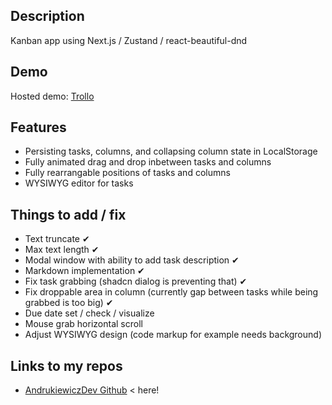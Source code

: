 ## Description

Kanban app using Next.js / Zustand / react-beautiful-dnd

## Demo

Hosted demo: [Trollo](https://trollo-self.vercel.app/)

## Features

- Persisting tasks, columns, and collapsing column state in LocalStorage
- Fully animated drag and drop inbetween tasks and columns
- Fully rearrangable positions of tasks and columns
- WYSIWYG editor for tasks

## Things to add / fix

- Text truncate ✔
- Max text length ✔
- Modal window with ability to add task description ✔
- Markdown implementation ✔
- Fix task grabbing (shadcn dialog is preventing that) ✔
- Fix droppable area in column (currently gap between tasks while being grabbed is too big) ✔
- Due date set / check / visualize
- Mouse grab horizontal scroll
- Adjust WYSIWYG design (code markup for example needs background)

## Links to my repos

- [AndrukiewiczDev Github](https://github.com/Andrukiewicz) < here!
